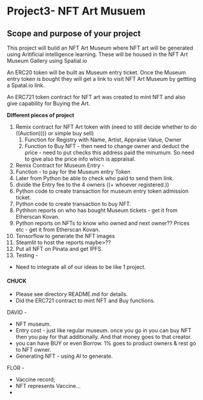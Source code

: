# Project3- NFT Art Musuem 


## Scope and purpose of your project

This project will build an NFT Art Museum where NFT art will be generated using Aritificial intelligence learning. These will be housed in the NFT Art Museum Gallery using Spatial.io 

An ERC20 token will be built as Museum entry ticket. Once the Museum entry token is bought they will get a link to visit NFT Art Museum by gettting a Spatal.io link.

An ERC721 token contract for NFT art was created to mint NFT and also give capability for Buying the Art.





**Different pieces of project**

1) Remix contract for NFT Art token with (need to still decide whether to do ((Auction)))) or simple buy sell)
   1) Function for Registry with Name, Artist, Appraise Value, Owner
   2) Function to Buy NFT - then need to change owner and deduct the price - need to put checks this address paid the minumum. So need to give also the price info which is appraisal.  
2)  Remix Contract for Museum Entry - 
   1) Function - to pay for the Museum entry Token 
   2) Later from Python be able to check who paid to send them link.
   3) divide the Entry fee to the 4 owners ((+ whoever registered.))
3) Python code to create transaction for museum entry token admission ticket.
4) Python code to create transaction to buy NFT.
5) Pythhon reports on who has bought Museum tickets - get it from Etherscan Kovan.
6) Python reports on NFTs to know who owned and next owner?? Prices etc - get it from Etherscan Kovan.
7) Tensorflow to generate the NFT images
8) Steamlit to host the reports maybe>?? 
9) Put all NFT on Pinata and get IPFS.
10) Testing - 



























- Need to integrate all of our ideas to be like 1 project. 



#### **CHUCK**

- Please see directory README.md for details.
- Did the ERC721 contract to mint NFT and Buy functions.



DAVID  \-

- NFT museum.
- Entry cost - just like regular museum. once you go in you can buy NFT then you pay for that additionally. And that money goes to that creator. 
- you can have BUY or even Borrow. 1% goes to product owners & rest go to NFT owner.
- Generating NFT - using AI to generate.





FLOR - 

- Vaccine record; 
- NFT represents Vaccine... 
- 















